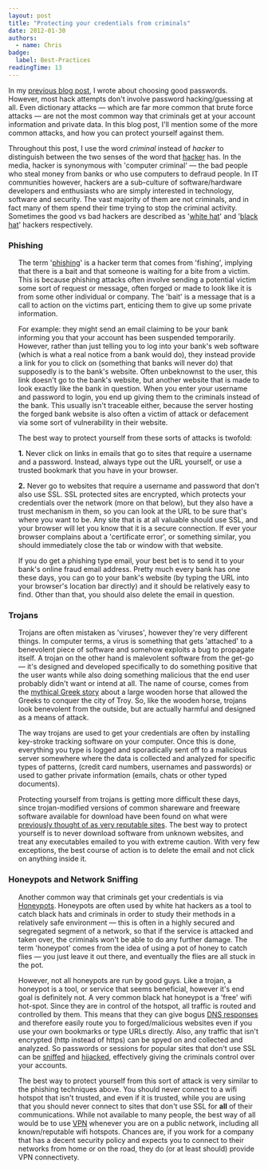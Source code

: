 ```yaml
---
layout: post
title: "Protecting your credentials from criminals"
date: 2012-01-30
authors:
  - name: Chris
badge:
  label: Best-Practices
readingTime: 13
---
```


<style>
.indent {padding-left: 20px;}

</style>

<p> In my <a href="/posts/2012-01-25-good-passwords">previous blog post</a>,
I wrote about choosing good passwords. However, most hack attempts don't involve password hacking/guessing
at all. Even dictionary attacks — which are far more common that brute force attacks — are not the
most common way that criminals get at your account information and private data. In this blog post,
I'll mention some of the more common attacks, and how you can protect yourself against them.</p>

<p>Throughout this post, I use the word <em>criminal</em> instead of <em>hacker</em> to distinguish between
the two senses of the word that <a href="http://en.wikipedia.org/wiki/Hacker_%28computer_security%29">hacker</a>
has. In the media, hacker is synonymous with 'computer criminal' — the bad people who steal money from banks
or who use computers to defraud people. In IT communities however, hackers are a sub-culture of software/hardware developers and
enthusiasts who are simply interested in technology, software and security. The vast majority of them
are not criminals, and in fact many of them spend their time trying to stop the criminal activity.
Sometimes the good vs bad hackers are described as '<a href="http://en.wikipedia.org/wiki/White_hat_%28computer_security%29">white hat</a>'
and '<a href="http://en.wikipedia.org/wiki/Black_hat">black hat</a>' hackers respectively.
</p>


<h3>Phishing</h3>

<p class="indent">
The term '<a href="http://en.wikipedia.org/wiki/Phishing">phishing</a>' is a hacker term that comes
from 'fishing', implying that there is a bait and that someone is waiting for a bite from a victim.
This is because phishing attacks often involve sending a potential victim some sort of request or
message, often forged or made to look like it is from some other individual or company. The
'bait' is a message that is a call to action on the victims part, enticing them to give
up some private information.
</p>
<p class="indent"> For example: they might send an email claiming to be your bank informing you that
your account has been suspended temporarily. However, rather than just telling you to log into your
bank's web software (which is what a real notice from a bank would do), they instead provide a link
for you to click on (something that banks will never do) that supposedly is to the bank's website.
Often unbeknownst to the user, this link doesn't go to the bank's website, but another website that
is made to look exactly like the bank in question. When you enter your username and password to login,
you end up giving them to the criminals instead of the bank. This usually isn't traceable either, because
the server hosting the forged bank website is also often a victim of attack or defacement via some
sort of vulnerability in their website.
</p>

<p class="indent"> The best way to protect yourself from these sorts of attacks is twofold:</p>

<p class="indent"><strong>1.</strong> Never click on links in emails that go to sites that require
a username and a password. Instead, always type out the URL yourself, or use a trusted bookmark that
you have in your browser.</p>

<p class="indent"><strong>2.</strong> Never go to websites that require a username and password
that don't also use SSL. SSL protected sites are encrypted, which protects your credentials over
the network (more on that below), but they also have a trust mechanism in them, so you can look
at the URL to be sure that's where you want to be. Any site that is at all valuable should use
SSL, and your browser will let you know that it is a secure connection. If ever your browser complains
about a 'certificate error', or something similar, you should immediately close the tab or window
with that website.
</p>

<p class="indent">If you do get a phishing type email, your best bet is to send it to your bank's
online fraud email address. Pretty much every bank has one these days, you can go to your bank's
website (by typing the URL into your browser's location bar directly) and it should be relatively
easy to find. Other than that, you should also delete the email in question.</p>

<h3>Trojans</h3>

<p class="indent">
Trojans are often mistaken as 'viruses', however they're very different things. In computer terms,
a virus is something that gets 'attached' to a benevolent piece of software and somehow exploits
a bug to propagate itself. A trojan on the other hand is malevolent software from the get-go — it's
designed and developed specifically to do something positive that the user wants while also
doing something malicious that the end user probably didn't want or intend at all. The name of course,
comes from the <a href="http://en.wikipedia.org/wiki/Trojan_Horse">mythical Greek story</a> about
a large wooden horse that allowed the Greeks to conquer the city of Troy. So, like the wooden
horse, trojans look benevolent from the outside, but are actually harmful and designed as a means
of attack.
</p>

<p class="indent">
The way trojans are used to get your credentials are often by installing key-stroke tracking software
on your computer. Once this is done, everything you type is logged and sporadically sent off to
a malicious server somewhere where the data is collected and analyzed for specific types of patterns,
(credit card numbers, usernames and passwords) or used to gather private information (emails, chats
or other typed documents).
</p>

<p class="indent">
Protecting yourself from trojans is getting more difficult these days, since trojan-modified versions
of common shareware and freeware software available for download have been found on what were
<a href="http://www.tomsguide.com/us/CNET-CBS-Malware-Trojan-Nmap,news-13410.html">previously
thought of as very reputable sites</a>. The best way to protect yourself is to never download
software from unknown websites, and treat any executables emailed to you with extreme caution. With
very few exceptions, the best course of action is to delete the email and not click on anything inside it.
</p>

<h3>Honeypots and Network Sniffing</h3>

<p class="indent">
Another common way that criminals get your credentials is via
<a href="http://en.wikipedia.org/wiki/Honeypot_%28computing%29">Honeypots</a>. Honeypots are often
used by white hat hackers as a tool to catch black hats and criminals in order to study their
methods in a relatively safe environment — this is often in a highly secured and segregated segment of
a network, so that if the service is attacked and taken over, the criminals won't be able to
do any further damage. The term 'honeypot' comes from the idea of using a pot of honey to catch flies —
you just leave it out there, and eventually the flies are all stuck in the pot.
</p>

<p class="indent">
However, not all honeypots are run by good guys. Like a trojan, a honeypot is a tool, or service that
seems beneficial, however it's end goal is definitely not. A very common black hat honeypot is
a 'free' wifi hot-spot. Since they are in control of the hotspot, all traffic is routed and controlled
by them. This means that they can give bogus <a href="http://en.wikipedia.org/wiki/Domain_Name_System">DNS
responses</a> and therefore easily route you to forged/malicious websites even if you use your own
bookmarks or type URLs directly. Also, any traffic that isn't encrypted (http instead of https) can be
spyed on and collected and analyzed. So passwords or sessions for popular sites that don't use SSL can
be <a href="http://en.wikipedia.org/wiki/Packet_analyzer">sniffed</a> and <a href="http://en.wikipedia.org/wiki/Session_hijacking">hijacked</a>,
effectively giving the criminals control over your accounts.</p>

<p class="indent">The best way to protect yourself from this sort of attack is very similar to
the phishing techniques above. You should never connect to a wifi hotspot that isn't trusted,
and even if it is trusted, while you are using that you should never connect to sites that don't
use SSL for <strong>all</strong> of their communications. While not available to many people, the
best way of all would be to use <a href="http://en.wikipedia.org/wiki/VPN">VPN</a> whenever you are
on a public network, including all known/reputable wifi hotspots. Chances are, if you work for a
company that has a decent security policy and expects you to connect to their networks from home
or on the road, they do (or at least should) provide VPN connectivety.
</p>
